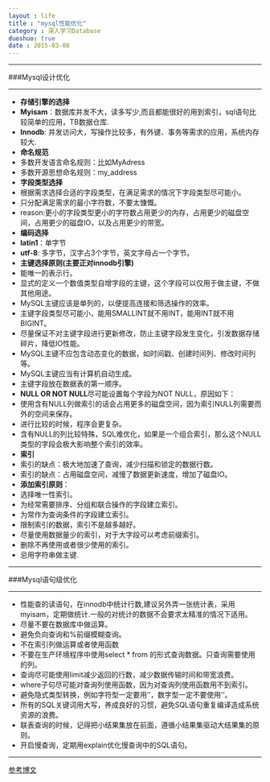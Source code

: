 ```yaml
---
layout : life
title : "mysql性能优化"
category : 深入学习Database
duoshuo: true
date : 2015-03-08
---
```


-------------

###Mysql设计优化

-------------

* **存储引擎的选择**
 * **Myisam**：数据库并发不大，读多写少,而且都能很好的用到索引，sql语句比较简单的应用，TB数据仓库.
 * **Innodb**: 并发访问大，写操作比较多，有外键、事务等需求的应用，系统内存较大.
* **命名规范**
 * 多数开发语言命名规则：比如MyAdress
 * 多数开源思想命名规则：my_address
* **字段类型选择**
 * 根据需求选择合适的字段类型，在满足需求的情况下字段类型尽可能小。
 * 只分配满足需求的最小字符数，不要太慷慨。
 * reason:更小的字段类型更小的字符数占用更少的内存，占用更少的磁盘空间，占用更少的磁盘IO，以及占用更少的带宽。
* **编码选择**
 * **latin1**：单字节
 * **utf-8**: 多字节，汉字占3个字节，英文字母占一个字节。
* **主键选择原则(主要正对innodb引擎)**
 * 能唯一的表示行。
 * 显式的定义一个数值类型自增字段的主键，这个字段可以仅用于做主键，不做其他用途。
 * MySQL主键应该是单列的，以便提高连接和筛选操作的效率。
 * 主键字段类型尽可能小，能用SMALLINT就不用INT，能用INT就不用BIGINT。
 * 尽量保证不对主键字段进行更新修改，防止主键字段发生变化，引发数据存储碎片，降低IO性能。
 * MySQL主键不应包含动态变化的数据，如时间戳、创建时间列、修改时间列等。
 * MySQL主键应当有计算机自动生成。
 * 主键字段放在数据表的第一顺序。
* **NULL OR NOT NULL**尽可能设置每个字段为NOT NULL，原因如下：
 * 使用含有NULL列做索引的话会占用更多的磁盘空间，因为索引NULL列需要而外的空间来保存。
 * 进行比较的时候，程序会更复杂。
 * 含有NULL的列比较特殊，SQL难优化，如果是一个组合索引，那么这个NULL 类型的字段会极大影响整个索引的效率。
* **索引**
 * 索引的缺点：极大地加速了查询，减少扫描和锁定的数据行数。
 * 索引的缺点：占用磁盘空间，减慢了数据更新速度，增加了磁盘IO。
 * **添加索引原则**：
  * 选择唯一性索引。
  * 为经常需要排序、分组和联合操作的字段建立索引。
  * 为常作为查询条件的字段建立索引。
  * 限制索引的数据，索引不是越多越好。
  * 尽量使用数据量少的索引，对于大字段可以考虑前缀索引。
  * 删除不再使用或者很少使用的索引。
  * 忌用字符串做主键.
 
---------------
 
###Mysql语句级优化
 
---------------
 
* 性能查的读语句，在innodb中统计行数,建议另外弄一张统计表，采用myisam，定期做统计.一般的对统计的数据不会要求太精准的情况下适用。
* 尽量不要在数据库中做运算。
* 避免负向查询和%前缀模糊查询。
* 不在索引列做运算或者使用函数
* 不要在生产环境程序中使用select * from 的形式查询数据。只查询需要使用的列。
* 查询尽可能使用limit减少返回的行数，减少数据传输时间和带宽浪费。
* where子句尽可能对查询列使用函数，因为对查询列使用函数用不到索引。
* 避免隐式类型转换，例如字符型一定要用’’，数字型一定不要使用’’。
* 所有的SQL关键词用大写，养成良好的习惯，避免SQL语句重复编译造成系统资源的浪费。
* 联表查询的时候，记得把小结果集放在前面，遵循小结果集驱动大结果集的原则。
* 开启慢查询，定期用explain优化慢查询中的SQL语句。

-----------------

[参考博文](http://blog.chinaunix.net/uid-20639775-id-3154234.html)

 